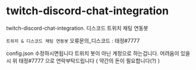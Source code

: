 # twitch-discord-chat-integration
twitch-discord-chat-integration.
디스코드 트위치 채팅 연동봇

```트위치 & 디스코드 채팅 연동봇```
오류문의_디스코드 : 태정#7777 

config.json 수정하시면됩니다 트위치 봇이 아닌 계정으로 하는겁니다.
어려움이 있을시 위 태정#7777 으로 연락부탁드립니다 ( 약간의 돈이 필요합니다(?) )
